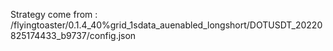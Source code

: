 Strategy come from : /flyingtoaster/0.1.4_40%grid_1sdata_auenabled_longshort/DOTUSDT_20220825174433_b9737/config.json